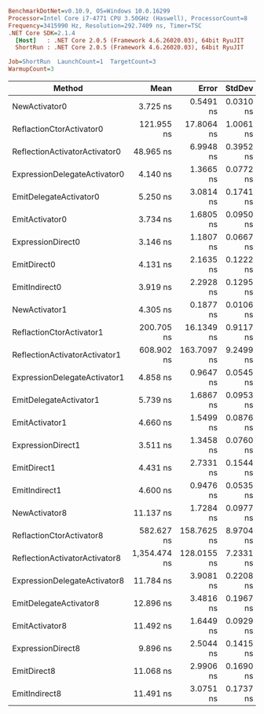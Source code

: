 ``` ini

BenchmarkDotNet=v0.10.9, OS=Windows 10.0.16299
Processor=Intel Core i7-4771 CPU 3.50GHz (Haswell), ProcessorCount=8
Frequency=3415990 Hz, Resolution=292.7409 ns, Timer=TSC
.NET Core SDK=2.1.4
  [Host]   : .NET Core 2.0.5 (Framework 4.6.26020.03), 64bit RyuJIT
  ShortRun : .NET Core 2.0.5 (Framework 4.6.26020.03), 64bit RyuJIT

Job=ShortRun  LaunchCount=1  TargetCount=3  
WarmupCount=3  

```
 |                        Method |         Mean |       Error |    StdDev |  Gen 0 | Allocated |
 |------------------------------ |-------------:|------------:|----------:|-------:|----------:|
 |                 NewActivator0 |     3.725 ns |   0.5491 ns | 0.0310 ns | 0.0057 |      24 B |
 |      ReflactionCtorActivator0 |   121.955 ns |  17.8064 ns | 1.0061 ns | 0.0055 |      24 B |
 | ReflectionActivatorActivator0 |    48.965 ns |   6.9948 ns | 0.3952 ns | 0.0057 |      24 B |
 |  ExpressionDelegateActivator0 |     4.140 ns |   1.3665 ns | 0.0772 ns | 0.0057 |      24 B |
 |        EmitDelegateActivator0 |     5.250 ns |   3.0814 ns | 0.1741 ns | 0.0057 |      24 B |
 |                EmitActivator0 |     3.734 ns |   1.6805 ns | 0.0950 ns | 0.0057 |      24 B |
 |             ExpressionDirect0 |     3.146 ns |   1.1807 ns | 0.0667 ns | 0.0057 |      24 B |
 |                   EmitDirect0 |     4.131 ns |   2.1635 ns | 0.1222 ns | 0.0057 |      24 B |
 |                 EmitIndirect0 |     3.919 ns |   2.2928 ns | 0.1295 ns | 0.0057 |      24 B |
 |                 NewActivator1 |     4.305 ns |   0.1877 ns | 0.0106 ns | 0.0057 |      24 B |
 |      ReflactionCtorActivator1 |   200.705 ns |  16.1349 ns | 0.9117 ns | 0.0131 |      56 B |
 | ReflectionActivatorActivator1 |   608.902 ns | 163.7097 ns | 9.2499 ns | 0.0906 |     384 B |
 |  ExpressionDelegateActivator1 |     4.858 ns |   0.9647 ns | 0.0545 ns | 0.0057 |      24 B |
 |        EmitDelegateActivator1 |     5.739 ns |   1.6867 ns | 0.0953 ns | 0.0057 |      24 B |
 |                EmitActivator1 |     4.660 ns |   1.5499 ns | 0.0876 ns | 0.0057 |      24 B |
 |             ExpressionDirect1 |     3.511 ns |   1.3458 ns | 0.0760 ns | 0.0057 |      24 B |
 |                   EmitDirect1 |     4.431 ns |   2.7331 ns | 0.1544 ns | 0.0057 |      24 B |
 |                 EmitIndirect1 |     4.600 ns |   0.9476 ns | 0.0535 ns | 0.0057 |      24 B |
 |                 NewActivator8 |    11.137 ns |   1.7284 ns | 0.0977 ns | 0.0114 |      48 B |
 |      ReflactionCtorActivator8 |   582.627 ns | 158.7625 ns | 8.9704 ns | 0.0315 |     136 B |
 | ReflectionActivatorActivator8 | 1,354.474 ns | 128.0155 ns | 7.2331 ns | 0.1411 |     600 B |
 |  ExpressionDelegateActivator8 |    11.784 ns |   3.9081 ns | 0.2208 ns | 0.0114 |      48 B |
 |        EmitDelegateActivator8 |    12.896 ns |   3.4816 ns | 0.1967 ns | 0.0114 |      48 B |
 |                EmitActivator8 |    11.492 ns |   1.6449 ns | 0.0929 ns | 0.0114 |      48 B |
 |             ExpressionDirect8 |     9.896 ns |   2.5044 ns | 0.1415 ns | 0.0114 |      48 B |
 |                   EmitDirect8 |    11.068 ns |   2.9906 ns | 0.1690 ns | 0.0114 |      48 B |
 |                 EmitIndirect8 |    11.491 ns |   3.0751 ns | 0.1737 ns | 0.0114 |      48 B |

